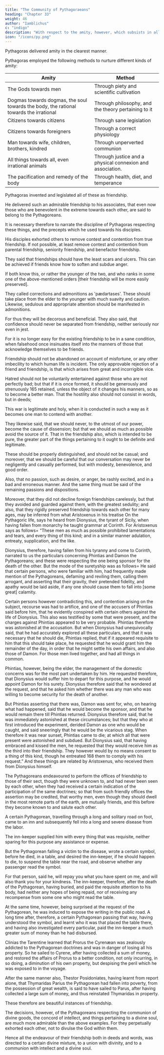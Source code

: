 ```yaml
---
title: "The Community of Pythagoraeans"
heading: "Chapter 33"
weight: 46
author: "Iamblichus"
c: "indigo"
description: "With respect to the amity, however, which subsists in all things towards all, Pythagoras delivered it in the clearest manner."
icon: "/icons/py.png"
---
```


<!-- With respect to the amity, however, which subsists in all things towards all,  -->

Pythagoras delivered amity in the clearest manner. 

Pythagoras employed the following methods to nurture different kinds of amity:

Amity | Method
--- | ---
The Gods towards men | Through piety and scientific cultivation
Dogmas towards dogmas, the soul towards the body, the rational towards the irrational | Through philosophy, and the theory pertaining to it
Citizens towards citizens | Through sane legislation
Citizens towards foreigners | Through a correct physiology
Man towards wife, children, brothers, kindred | Through unperverted communion
All things towards all, even irrational animals | Through justice and a physical connexion and association. 
The pacification and remedy of the body | Through health, diet, and temperance

<!-- , which is of itself mortal, and of its latent contrary powers, he unfolded  conformable to this, in imitation of the salubrious condition of the mundane elements.  -->

Pythagoras invented and legislated all of these as friendship.

 <!-- of the summary comprehension of them in one and the same name, which is that of . -->

He delivered such an admirable friendship to his associates, that even now those who are benevolent in the extreme towards each other, are said to belong to the Pythagoreans. 

It is necessary therefore to narrate the discipline of Pythagoras respecting these things, and the precepts which he used towards his disciples.

His disciples exhorted others to remove contest and contention from true friendship. If not possible, at least remove contest and contention from parental friendship, seniority friendship, and benefactor friendship.

 <!-- , and universally from that which pertains to seniors and benefactors. For to strive or contend with such as these, in consequence of anger intervening, or some other such-like passion, is not the salvation of the existing 164 friendship.  -->

They said that friendships should have the least scars and ulcers. This can be achieved if friends know how to soften and subdue anger.

If both know this, or rather the younger of the two, and who ranks in some one of the above-mentioned orders [their friendship will be more easily preserved].

They called corrections and admonitions as 'pædartases'. These should take place from the elder to the younger with much suavity and caution. Likewise, sedulous and appropriate attention should be manifested in admonitions. 

For thus they will be decorous and beneficial. They also said, that confidence should never be separated from friendship, neither seriously nor even in jest. 

For it is no longer easy for the existing friendship to be in a sane condition, when falsehood once insinuates itself into the manners of those that acknowledge themselves to be friends.

Friendship should not be abandoned on account of misfortune, or any other imbecility to which human life is incident. The only approvable rejection of a friend and friendship, is that which arises from great and incorrigible vice. 

Hatred should not be voluntarily entertained against those who are not perfectly bad; but that if it is once formed, it should be generously and strenuously 165 retained, unless the object of it changes his manners, so as to become a better man. That the hostility also should not consist in words, but in deeds; 

This war is legitimate and holy, when it is conducted in such a way as it becomes one man to contend with another.

They likewise said, that we should never, to the utmost of our power, become the cause of dissension; but that we should as much as possible avoid the source of it. That in the friendship also, which is intended to be pure, the greater part of the things pertaining to it ought to be definite and legitimate.

These should be properly distinguished, and should not be casual; and moreover, that we should be careful that our conversation may never be negligently and casually performed, but with modesty, benevolence, and good order.

Also, that no passion, such as desire, or anger, be rashly excited, and in a bad and erroneous manner. And the same thing must be said of the remaining passions and dispositions.

Moreover, that they did not decline foreign friendships carelessly, but that they avoided and guarded against them, with the greatest sedulity; and also, that they rigidly preserved friendship towards each other for many ages, may be inferred from what Aristoxenus in his treatise On the Pythagoric life, says he heard from Dionysius, the tyrant of Sicily, when having fallen from monarchy he taught grammar at Corinth. For Aristoxenus says as follows= “These men as much as possible prohibited lamentations and tears, and every thing of this kind; and in a similar manner adulation, entreaty, supplication, and the like. 

Dionysius, therefore, having fallen from his tyranny and come to Corinth, narrated to us the particulars concerning Phintias and Damon the Pythagoreans; and these were respecting the one being sponsor for the death of the other. But the mode of the suretyship was as follows= He said that certain persons, who were familiar with him, had frequently made mention of the Pythagoreans, defaming and reviling them, calling them arrogant, and asserting that their gravity, their pretended fidelity, and apathy would be laid aside, if any one should cause them to fall into [some great] calamity. 

Certain persons however contradicting this, and contention arising on the subject, recourse was had to artifice, and one of the accusers of Phintias said before him, that he evidently conspired with certain others against the life of Dionysius. This also was testified by some that were present, and the charges against Phintias appeared to be very probable. Phintias therefore was astonished at the accusation. But when Dionysius had unequivocally said, that he had accurately explored all these particulars, and that it was necessary that he should die, Phintias replied, that if it appeared requisite to him that this should take  place, he requested that he would grant him the remainder of the day, in order that he might settle his own affairs, and also those of Damon. For those men lived together, and had all things in common. 

Phintias, however, being the elder, the management of the domestic concerns was for the most part undertaken by him. He requested therefore, that Dionysius would suffer him to depart for this purpose, and he would appoint Damon for his surety. Dionysius therefore said that he wondered at the request, and that he asked him whether there was any man who was willing to become security for the death of another. 

But Phintias asserting that there was, Damon was sent for, who, on hearing what had happened, said that he would become the sponsor, and that he would remain there till Phintias returned. Dionysius therefore said, that he was immediately astonished at these circumstances; but that they who at first introduced the experiment, derided Damon as one who would be caught, and said sneeringly that he would be the vicarious stag. When therefore it was near sunset, Phintias came to die; at which all that were present were astonished and subdued. But Dionysius said, that having embraced and kissed the men, he requested that they would receive him as the third into their friendship. They however would by no means consent to a thing of this kind, though he entreated 168 them to comply with his request.” And these things are related by Aristoxenus, who received them from Dionysius himself.

The Pythagoreans endeavoured to perform the offices of friendship to those of their sect, though they were unknown to, and had never been seen by each other, when they had received a certain indication of the participation of the same doctrines; so that from such friendly offices the assertion may be credited, that worthy men, even though they should dwell in the most remote parts of the earth, are mutually friends, and this before they become known to and salute each other.

A certain Pythagorean, travelling through a long and solitary road on foot, came to an inn and subsequently fell into a long and severe disease from the labor. <!--  and other all-various causes, , so as to be at length in want of the necessaries of life.  -->

The inn-keeper<!-- , however, whether from commiseration of the man, or from benevolence, --> supplied him with every thing that was requisite, neither sparing for this purpose any assistance or expense. 

But the Pythagorean falling a victim to the disease, wrote a certain symbol, before he died, in a table, and desired the inn-keeper, if he should happen to die, to suspend the table near the road, and observe whether any passenger read the symbol. 

For that person, said he, will repay you what you have spent on me, and will also thank you for your kindness. The inn-keeper, therefore, after the death of the Pythagorean, having buried, and paid the requisite attention to his body, had neither any hopes of being repaid, nor of receiving any recompense from some one who might read the table. 

At the same time, however, being surprised at the request of the Pythagorean, he was induced to expose the writing in the public road. A long time after, therefore, a certain Pythagorean passing that way, having understood the symbol, and learnt who it was that placed the table there, and having also investigated every particular, paid the inn-keeper a much greater sum of money than he had disbursed.

Clinias the Tarentine learned that Prorus the Cyrenæan was zealously addicted to the Pythagorean doctrines and was in danger of losing all his property. So he sailed to Cyrene, after having collected a sum of money, and restored the affairs of Prorus to a better condition, not only incurring, in so doing, a diminution of his own property, but despising the peril which he was exposed to in the voyage. 

After the same manner also, Thestor Posidoniates, having learnt from report alone, that Thymaridas Parius the Pythagorean had fallen into poverty, from the possession of great wealth, is said to have sailed to Parus, after having collected a large sum of money, and thus reinstated Thymaridas in property. 

These therefore are beautiful instances of friendship. 

The decisions, however, of the Pythagoreans respecting the communion of divine goods, the concord of intellect, and things pertaining to a divine soul, are much more admirable than the above examples. For they perpetually exhorted each other, not to divulse the God within them. 

Hence all the endeavour of their friendship both in deeds and words, was directed to a certain divine mixture, to a union with divinity, and to a communion with intellect and a divine soul. 

<!-- But it is not possible to find any thing better than this, either in what is uttered by words, or performed by deeds. 
I think that all the goods of friendship are comprehended in this. Hence, as we have collected in this, as in a summit, all the prerogatives of the Pythagoric friendship, we shall omit to say any thing further about it.
 -->

